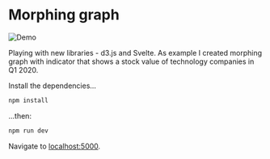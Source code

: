 # Morphing graph

![Demo](demo/demo.gif)

Playing with new libraries - d3.js and Svelte. As example I created morphing graph with indicator that shows a stock value of technology companies in Q1 2020.

Install the dependencies...

```bash
npm install
```

...then:

```bash
npm run dev
```

Navigate to [localhost:5000](http://localhost:5000).
